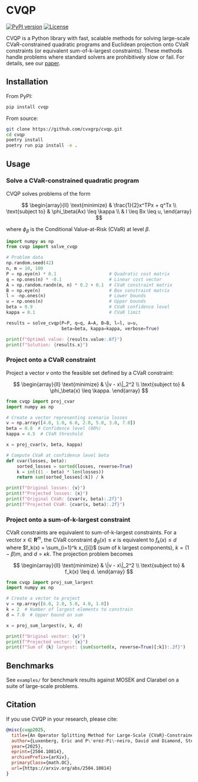# CVQP

[![PyPI version](https://img.shields.io/pypi/v/cvqp.svg)](https://pypi.org/project/cvqp/)
[![License](https://img.shields.io/badge/License-Apache%202.0-blue.svg)](LICENSE)

CVQP is a Python library with fast, scalable methods for solving large-scale CVaR-constrained quadratic programs and Euclidean projection onto CVaR constraints (or equivalent sum-of-k-largest constraints). These methods handle problems where standard solvers are prohibitively slow or fail. For details, see our [paper](https://web.stanford.edu/~boyd/papers/cvar_qp.html).

## Installation

From PyPI:

```bash
pip install cvqp
```

From source:

```bash
git clone https://github.com/cvxgrp/cvqp.git
cd cvqp
poetry install
poetry run pip install -e .
```

## Usage

### Solve a CVaR-constrained quadratic program

CVQP solves problems of the form

$$
\begin{array}{ll}
\text{minimize} & \frac{1}{2}x^TPx + q^Tx \\
\text{subject to} & \phi_\beta(Ax) \leq \kappa \\
                  & l \leq Bx \leq u,
\end{array}
$$

where $\phi_\beta$ is the Conditional Value-at-Risk (CVaR) at level $\beta$.

```python
import numpy as np
from cvqp import solve_cvqp

# Problem data
np.random.seed(42)
n, m = 10, 100
P = np.eye(n) * 0.1                    # Quadratic cost matrix
q = np.ones(n) * -0.1                  # Linear cost vector
A = np.random.randn(m, n) * 0.2 + 0.1  # CVaR constraint matrix
B = np.eye(n)                          # Box constraint matrix
l = -np.ones(n)                        # Lower bounds
u = np.ones(n)                         # Upper bounds
beta = 0.9                             # CVaR confidence level
kappa = 0.1                            # CVaR limit

results = solve_cvqp(P=P, q=q, A=A, B=B, l=l, u=u,
                     beta=beta, kappa=kappa, verbose=True)

print(f"Optimal value: {results.value:.6f}")
print(f"Solution: {results.x}")
```

### Project onto a CVaR constraint

Project a vector $v$ onto the feasible set defined by a CVaR constraint:

$$
\begin{array}{ll}
\text{minimize} & \|v - x\|_2^2 \\
\text{subject to} & \phi_\beta(x) \leq \kappa.
\end{array}
$$

```python
from cvqp import proj_cvar
import numpy as np

# Create a vector representing scenario losses
v = np.array([4.0, 1.0, 6.0, 2.0, 5.0, 3.0, 7.0])
beta = 0.8  # Confidence level (80%)
kappa = 4.5  # CVaR threshold

x = proj_cvar(v, beta, kappa)

# Compute CVaR at confidence level beta
def cvar(losses, beta):
    sorted_losses = sorted(losses, reverse=True)
    k = int((1 - beta) * len(losses))
    return sum(sorted_losses[:k]) / k

print(f"Original losses: {v}")
print(f"Projected losses: {x}")
print(f"Original CVaR: {cvar(v, beta):.2f}")
print(f"Projected CVaR: {cvar(x, beta):.2f}")
```

### Project onto a sum-of-k-largest constraint

CVaR constraints are equivalent to sum-of-k-largest constraints. For a vector $x \in \mathbf{R}^m$, the CVaR constraint $\phi_\beta(x) \leq \kappa$ is equivalent to $f_k(x) \leq d$ where $f_k(x) = \sum_{i=1}^k x_{[i]}$ (sum of k largest components), $k = (1-\beta)m$, and $d = \kappa k$. The projection problem becomes

$$
\begin{array}{ll}
\text{minimize} & \|v - x\|_2^2 \\
\text{subject to} & f_k(x) \leq d.
\end{array}
$$

```python
from cvqp import proj_sum_largest
import numpy as np

# Create a vector to project
v = np.array([6.0, 2.0, 5.0, 4.0, 1.0])
k = 2  # Number of largest elements to constrain
d = 7.0  # Upper bound on sum

x = proj_sum_largest(v, k, d)

print(f"Original vector: {v}")
print(f"Projected vector: {x}")
print(f"Sum of {k} largest: {sum(sorted(x, reverse=True)[:k]):.2f}")
```

## Benchmarks

See `examples/` for benchmark results against MOSEK and Clarabel on a suite of large-scale problems.

## Citation

If you use CVQP in your research, please cite:

```bibtex
@misc{cvqp2025,
  title={An Operator Splitting Method for Large-Scale {CVaR}-Constrained Quadratic Programs},
  author={Luxenberg, Eric and P\'erez-Pi\~neiro, David and Diamond, Steven and Boyd, Stephen},
  year={2025},
  eprint={2504.10814},
  archivePrefix={arXiv},
  primaryClass={math.OC},
  url={https://arxiv.org/abs/2504.10814}
}
```